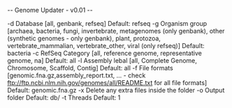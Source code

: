 
 -- Genome Updater - v0.01 --

 -d Database [all, genbank, refseq]
        Default: refseq
 -g Organism group [archaea, bacteria, fungi, invertebrate, metagenomes (only genbank), other (synthetic genomes - only genbank), plant, protozoa, vertebrate_mammalian, vertebrate_other, viral (only refseq)]
        Default: bacteria
 -c RefSeq Category [all, reference genome, representative genome, na]
        Default: all
 -l Assembly lebal [all, Complete Genome, Chromosome, Scaffold, Contig]
        Default: all
 -f File formats [genomic.fna.gz,assembly_report.txt, ... - check ftp://ftp.ncbi.nlm.nih.gov/genomes/all/README.txt for all file formats]
        Default: genomic.fna.gz
 -x Delete any extra files inside the folder
 -o Output folder
        Default: db/
 -t Threads
        Default: 1

